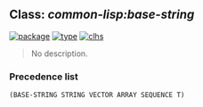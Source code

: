 ## Class: ***common-lisp:base-string***
[![package](https://img.shields.io/badge/Package-COMMON--LISP-5f9ea0.svg?style=social&colorA=999999)](../) [![type](https://img.shields.io/badge/Type-Class-5f9ea0.svg?style=social&colorA=999999)](../#class) [![clhs](https://img.shields.io/badge/CLHS-BASE--STRING-5f9ea0.svg?style=social&colorA=999999)](http://www.lispworks.com/documentation/HyperSpec/Body/t_base_s.htm) 

> No description.

### Precedence list
```
(BASE-STRING STRING VECTOR ARRAY SEQUENCE T)
```
